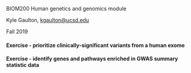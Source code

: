 BIOM200 Human genetics and genomics module

Kyle Gaulton, kgaulton@ucsd.edu

Fall 2019

#### Exercise - prioritize clinically-significant variants from a human exome

#### Exercise - identify genes and pathways enriched in GWAS summary statistic data
